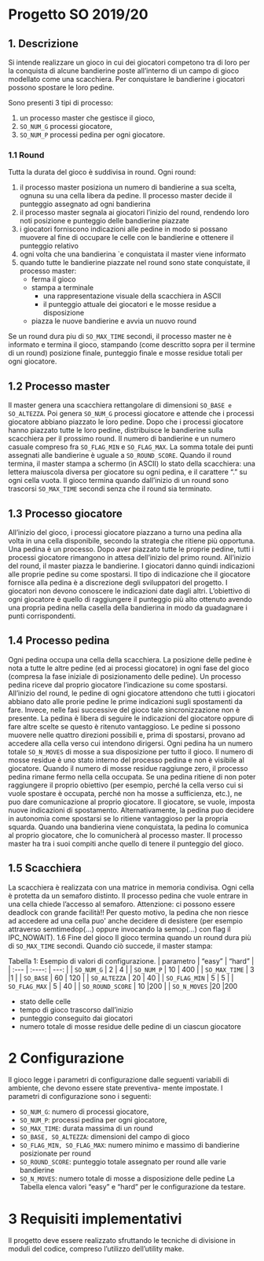 # Progetto SO 2019/20

## 1. Descrizione
Si intende realizzare un gioco in cui dei giocatori competono tra di loro per la conquista di alcune bandierine poste
all’interno di un campo di gioco modellato come una scacchiera. Per conquistare le bandierine i giocatori possono
spostare le loro pedine.

Sono presenti 3 tipi di processo:
1. un processo master che gestisce il gioco,
2. `SO_NUM_G` processi giocatore,
3. `SO_NUM_P` processi pedina per ogni giocatore.

### 1.1 Round
Tutta la durata del gioco è suddivisa in round. Ogni round:
1. il processo master posiziona un numero di bandierine a sua scelta, ognuna su una cella libera da pedine. Il
processo master decide il punteggio assegnato ad ogni bandierina
2. il processo master segnala ai giocatori l’inizio del round, rendendo loro noti posizione e punteggio delle
bandierine piazzate
3. i giocatori forniscono indicazioni alle pedine in modo si possano muovere al fine di occupare le celle con le
bandierine e ottenere il punteggio relativo
4. ogni volta che una bandierina `e conquistata il master viene informato
5. quando tutte le bandierine piazzate nel round sono state conquistate, il processo master:
    - ferma il gioco
    - stampa a terminale
        - una rappresentazione visuale della scacchiera in ASCII
        - il punteggio attuale dei giocatori e le mosse residue a disposizione
    - piazza le nuove bandierine e avvia un nuovo round

Se un round dura piu di `SO_MAX_TIME` secondi, il processo master ne è informato e termina il gioco, stampando
(come descritto sopra per il termine di un round) posizione finale, punteggio finale e mosse residue totali per ogni
giocatore.

## 1.2 Processo master
Il master genera una scacchiera rettangolare di dimensioni `SO_BASE e SO_ALTEZZA`. Poi genera `SO_NUM_G` processi
giocatore e attende che i processi giocatore abbiano piazzato le loro pedine.
Dopo che i processi giocatore hanno piazzato tutte le loro pedine, distribuisce le bandierine sulla scacchiera per
il prossimo round. Il numero di bandierine e un numero casuale compreso fra `SO_FLAG_MIN` e `SO_FLAG_MAX`. La
somma totale dei punti assegnati alle bandierine è uguale a `SO_ROUND_SCORE`.
Quando il round termina, il master stampa a schermo (in ASCII) lo stato della scacchiera: una lettera maiuscola
diversa per giocatore su ogni pedina, e il carattere “.” su ogni cella vuota.
Il gioco termina quando dall’inizio di un round sono trascorsi `SO_MAX_TIME` secondi senza che il round sia
terminato.
## 1.3 Processo giocatore
All’inizio del gioco, i processi giocatore piazzano a turno una pedina alla volta in una cella disponibile, secondo la
strategia che ritiene più opportuna. Una pedina è un processo. Dopo aver piazzato tutte le proprie pedine, tutti i
processi giocatore rimangono in attesa dell’inizio del primo round.
All’inizio del round, il master piazza le bandierine. I giocatori danno quindi indicazioni alle proprie pedine su
come spostarsi. Il tipo di indicazione che il giocatore fornisce alla pedina è a discrezione degli sviluppatori del
progetto. I giocatori non devono conoscere le indicazioni date dagli altri. L’obiettivo di ogni giocatore è quello
di raggiungere il punteggio più alto ottenuto avendo una propria pedina nella casella della bandierina in modo da
guadagnare i punti corrispondenti.
## 1.4 Processo pedina
Ogni pedina occupa una cella della scacchiera. La posizione delle pedine è nota a tutte le altre pedine (ed ai processi
giocatore) in ogni fase del gioco (compresa la fase iniziale di posizionamento delle pedine). Un processo pedina riceve
dal proprio giocatore l’indicazione su come spostarsi. All’inizio del round, le pedine di ogni giocatore attendono che
tutti i giocatori abbiano dato alle prorie pedine le prime indicazioni sugli spostamenti da fare. Invece, nelle fasi
successive del gioco tale sincronizzazione non è presente.
La pedina è libera di seguire le indicazioni del giocatore oppure di fare altre scelte se questo è ritenuto vantaggioso.
Le pedine si possono muovere nelle quattro direzioni possibili e, prima di spostarsi, provano ad accedere alla cella
verso cui intendono dirigersi.
Ogni pedina ha un numero totale `SO_N_MOVES` di mosse a sua disposizione per tutto il gioco. Il numero di mosse
residue è uno stato interno del processo pedina e non è visibile al giocatore. Quando il numero di mosse residue
raggiunge zero, il processo pedina rimane fermo nella cella occupata.
Se una pedina ritiene di non poter raggiungere il proprio obiettivo (per esempio, perché la cella verso cui si
vuole spostare è occupata, perché non ha mosse a sufficienza, etc.), ne puo dare comunicazione al proprio giocatore.
Il giocatore, se vuole, imposta nuove indicazioni di spostamento. Alternativamente, la pedina puo decidere in
autonomia come spostarsi se lo ritiene vantaggioso per la propria squarda.
Quando una bandierina viene conquistata, la pedina lo comunica al proprio giocatore, che lo comunicherà al
processo master. Il processo master ha tra i suoi compiti anche quello di tenere il punteggio del gioco.
## 1.5 Scacchiera
La scacchiera è realizzata con una matrice in memoria condivisa. Ogni cella è protetta da un semaforo distinto. Il
processo pedina che vuole entrare in una cella chiede l’accesso al semaforo. Attenzione: ci possono essere deadlock
con grande facilità!! Per questo motivo, la pedina che non riesce ad accedere ad una cella puo' anche decidere di
desistere (per esempio attraverso semtimedop(...) oppure invocando la semop(...) con flag il IPC_NOWAIT).
1.6 Fine del gioco
Il gioco termina quando un round dura più di `SO_MAX_TIME` secondi. Quando ciò succede, il master stampa:


Tabella 1: Esempio di valori di configurazione.
| parametro      | “easy”   | “hard” |
| :---        |    :----:   |   ---: |
| `SO_NUM_G`       | 2        | 4      |
| `SO_NUM_P`       | 10       | 400    |
| `SO_MAX_TIME`    | 3        |1       |
| `SO_BASE`        | 60       | 120    |
| `SO_ALTEZZA`     | 20       | 40     |
| `SO_FLAG_MIN`   | 5        | 5      |
| `SO_FLAG_MAX`    | 5        | 40     |
| `SO_ROUND_SCORE` | 10       |200     |
| `SO_N_MOVES`     |20        |200     


- stato delle celle
- tempo di gioco trascorso dall’inizio
- punteggio conseguito dai giocatori
- numero totale di mosse residue delle pedine di un ciascun giocatore

# 2 Configurazione

Il gioco legge i parametri di configurazione dalle seguenti variabili di ambiente, che devono essere state preventiva-
mente impostate. I parametri di configurazione sono i seguenti:

- `SO_NUM_G`: numero di processi giocatore,
- `SO_NUM_P`: processi pedina per ogni giocatore,
- `SO_MAX_TIME`: durata massima di un round
- `SO_BASE, SO_ALTEZZA`: dimensioni del campo di gioco
- `SO_FLAG_MIN, SO_FLAG_MAX`: numero minimo e massimo di bandierine posizionate per round
- `SO_ROUND_SCORE`: punteggio totale assegnato per round alle varie bandierine
- `SO_N_MOVES`: numero totale di mosse a disposizione delle pedine
La Tabella elenca valori “easy” e “hard” per le configurazione da testare.
# 3 Requisiti implementativi
Il progetto deve essere realizzato sfruttando le tecniche di divisione in moduli del codice, compreso l’utilizzo
dell’utility make.

